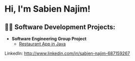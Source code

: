 <h1>Hi, I'm Sabien Najim! </h1>

<h2>👨‍💻 Software Development Projects:</h2>

- <b>Software Engineering Group Project</b>
  - [Restaurant App in Java](https://github.com/dhone-asu/CSE_360-TeamProject)

LinkedIn: http://www.linkedin.com/in/sabien-najim-687159267 
